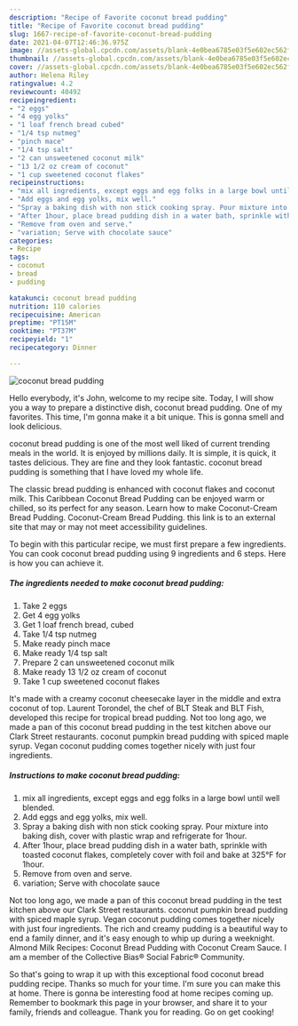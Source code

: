 ```yaml
---
description: "Recipe of Favorite coconut bread pudding"
title: "Recipe of Favorite coconut bread pudding"
slug: 1667-recipe-of-favorite-coconut-bread-pudding
date: 2021-04-07T12:46:36.975Z
image: //assets-global.cpcdn.com/assets/blank-4e0bea6785e03f5e602ec562f230caae08da540cada707380b4fe1bbebba43da.png
thumbnail: //assets-global.cpcdn.com/assets/blank-4e0bea6785e03f5e602ec562f230caae08da540cada707380b4fe1bbebba43da.png
cover: //assets-global.cpcdn.com/assets/blank-4e0bea6785e03f5e602ec562f230caae08da540cada707380b4fe1bbebba43da.png
author: Helena Riley
ratingvalue: 4.2
reviewcount: 40492
recipeingredient:
- "2 eggs"
- "4 egg yolks"
- "1 loaf french bread cubed"
- "1/4 tsp nutmeg"
- "pinch mace"
- "1/4 tsp salt"
- "2 can unsweetened coconut milk"
- "13 1/2 oz cream of coconut"
- "1 cup sweetened coconut flakes"
recipeinstructions:
- "mix all ingredients, except eggs and egg folks in a large bowl until well blended."
- "Add eggs and egg yolks, mix well."
- "Spray a baking dish with non stick cooking spray. Pour mixture into baking dish, cover with plastic wrap and refrigerate for 1hour."
- "After 1hour, place bread pudding dish in a water bath, sprinkle with toasted coconut flakes, completely cover with foil and bake at 325°F for 1hour."
- "Remove from oven and serve."
- "variation; Serve with chocolate sauce"
categories:
- Recipe
tags:
- coconut
- bread
- pudding

katakunci: coconut bread pudding 
nutrition: 110 calories
recipecuisine: American
preptime: "PT15M"
cooktime: "PT37M"
recipeyield: "1"
recipecategory: Dinner

---
```



![coconut bread pudding](//assets-global.cpcdn.com/assets/blank-4e0bea6785e03f5e602ec562f230caae08da540cada707380b4fe1bbebba43da.png)

Hello everybody, it's John, welcome to my recipe site. Today, I will show you a way to prepare a distinctive dish, coconut bread pudding. One of my favorites. This time, I'm gonna make it a bit unique. This is gonna smell and look delicious.

coconut bread pudding is one of the most well liked of current trending meals in the world. It is enjoyed by millions daily. It is simple, it is quick, it tastes delicious. They are fine and they look fantastic. coconut bread pudding is something that I have loved my whole life.

The classic bread pudding is enhanced with coconut flakes and coconut milk. This Caribbean Coconut Bread Pudding can be enjoyed warm or chilled, so its perfect for any season. Learn how to make Coconut-Cream Bread Pudding. Coconut-Cream Bread Pudding. this link is to an external site that may or may not meet accessibility guidelines.


To begin with this particular recipe, we must first prepare a few ingredients. You can cook coconut bread pudding using 9 ingredients and 6 steps. Here is how you can achieve it.

<!--inarticleads1-->

##### The ingredients needed to make coconut bread pudding:

1. Take 2 eggs
1. Get 4 egg yolks
1. Get 1 loaf french bread, cubed
1. Take 1/4 tsp nutmeg
1. Make ready pinch mace
1. Make ready 1/4 tsp salt
1. Prepare 2 can unsweetened coconut milk
1. Make ready 13 1/2 oz cream of coconut
1. Take 1 cup sweetened coconut flakes


It&#39;s made with a creamy coconut cheesecake layer in the middle and extra coconut of top. Laurent Torondel, the chef of BLT Steak and BLT Fish, developed this recipe for tropical bread pudding. Not too long ago, we made a pan of this coconut bread pudding in the test kitchen above our Clark Street restaurants. coconut pumpkin bread pudding with spiced maple syrup. Vegan coconut pudding comes together nicely with just four ingredients. 

<!--inarticleads2-->

##### Instructions to make coconut bread pudding:

1. mix all ingredients, except eggs and egg folks in a large bowl until well blended.
1. Add eggs and egg yolks, mix well.
1. Spray a baking dish with non stick cooking spray. Pour mixture into baking dish, cover with plastic wrap and refrigerate for 1hour.
1. After 1hour, place bread pudding dish in a water bath, sprinkle with toasted coconut flakes, completely cover with foil and bake at 325°F for 1hour.
1. Remove from oven and serve.
1. variation; Serve with chocolate sauce


Not too long ago, we made a pan of this coconut bread pudding in the test kitchen above our Clark Street restaurants. coconut pumpkin bread pudding with spiced maple syrup. Vegan coconut pudding comes together nicely with just four ingredients. The rich and creamy pudding is a beautiful way to end a family dinner, and it&#39;s easy enough to whip up during a weeknight. Almond Milk Recipes: Coconut Bread Pudding with Coconut Cream Sauce. I am a member of the Collective Bias® Social Fabric® Community. 

So that's going to wrap it up with this exceptional food coconut bread pudding recipe. Thanks so much for your time. I'm sure you can make this at home. There is gonna be interesting food at home recipes coming up. Remember to bookmark this page in your browser, and share it to your family, friends and colleague. Thank you for reading. Go on get cooking!
